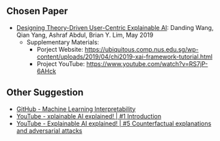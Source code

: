 ## Chosen Paper
* [Designing Theory-Driven User-Centric Explainable AI](https://www.researchgate.net/publication/330967106_Designing_Theory-Driven_User-Centric_Explainable_AI): Danding Wang, Qian Yang, Ashraf Abdul, Brian Y. Lim, May 2019
    * Supplementary Materials:
        * Porject Website: https://ubiquitous.comp.nus.edu.sg/wp-content/uploads/2019/04/chi2019-xai-framework-tutorial.html
        * Project YouTube: https://www.youtube.com/watch?v=RS7jP-6AHck

## Other Suggestion
* [GitHub - Machine Learning Interpretability](https://github.com/jphall663/awesome-machine-learning-interpretability)
* [YouTube - xplainable AI explained! | #1 Introduction](https://www.youtube.com/watch?v=OZJ1IgSgP9E)
* [YouTube - Explainable AI explained! | #5 Counterfactual explanations and adversarial attacks](https://www.youtube.com/watch?v=UUZxRct8rIk&list=PLV8yxwGOxvvovp-j6ztxhF3QcKXT6vORU&index=6)

